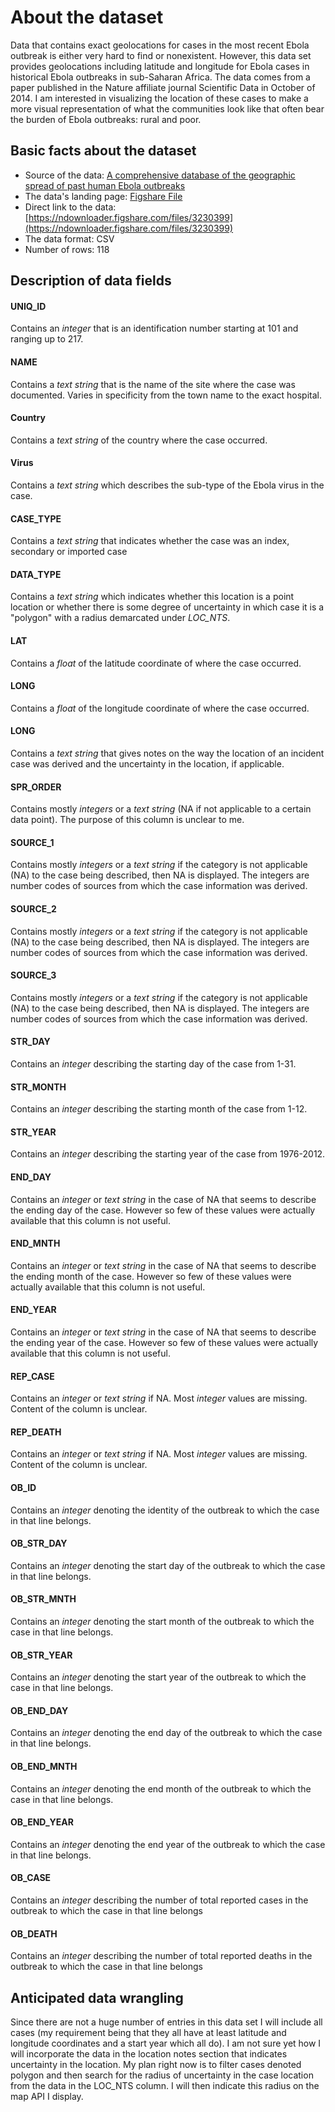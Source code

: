 # About the dataset
Data that contains exact geolocations for cases in the most recent Ebola outbreak is either very hard to find or nonexistent. However, this data set provides geolocations including latitude and longitude for Ebola cases in historical Ebola outbreaks in sub-Saharan Africa. The data comes from a paper published in the Nature affiliate journal Scientific Data in October of 2014. I am interested in visualizing the location of these cases to make a more visual representation of what the communities look like that often bear the burden of Ebola outbreaks: rural and poor.
## Basic facts about the dataset
- Source of the data: [A comprehensive database of the geographic spread of past human Ebola outbreaks](http://www.nature.com/articles/sdata201442#data-citations)
- The data's landing page: [Figshare File](https://figshare.com/articles/Ebola_past_outbreak_geographic_spread_data/1192660)
- Direct link to the data: [https://ndownloader.figshare.com/files/3230399](https://ndownloader.figshare.com/files/3230399)
- The data format: CSV
- Number of rows: 118

## Description of data fields
#### UNIQ_ID
Contains an *integer* that is an identification number starting at 101 and ranging up to 217.
#### NAME
Contains a *text string* that is the name of the site where the case was documented. Varies in specificity from the town name to the exact hospital.
#### Country
Contains a *text string* of the country where the case occurred.
#### Virus
Contains a *text string* which describes the sub-type of the Ebola virus in the case.
#### CASE_TYPE
Contains a *text string* that indicates whether the case was an index, secondary or imported case
#### DATA_TYPE
Contains a *text string* which indicates whether this location is a point location or whether there is some degree of uncertainty in which case it is a "polygon" with a radius demarcated under *LOC_NTS*.
#### LAT
Contains a *float* of the latitude coordinate of where the case occurred.
#### LONG
Contains a *float* of the longitude coordinate of where the case occurred.
#### LONG
Contains a *text string* that gives notes on the way the location of an incident case was derived and the uncertainty in the location, if applicable.
#### SPR_ORDER
Contains mostly *integers* or a *text string* (NA if not applicable to a certain data point). The purpose of this column is unclear to me.
#### SOURCE_1
Contains mostly *integers* or a *text string* if the category is not applicable (NA) to the case being described, then NA is displayed. The integers are number codes of sources from which the case information was derived.
#### SOURCE_2
Contains mostly *integers* or a *text string* if the category is not applicable (NA) to the case being described, then NA is displayed. The integers are number codes of sources from which the case information was derived.
#### SOURCE_3
Contains mostly *integers* or a *text string* if the category is not applicable (NA) to the case being described, then NA is displayed. The integers are number codes of sources from which the case information was derived.
#### STR_DAY
Contains an *integer* describing the starting day of the case from 1-31.
#### STR_MONTH
Contains an *integer* describing the starting month of the case from 1-12.
#### STR_YEAR
Contains an *integer* describing the starting year of the case from 1976-2012.
#### END_DAY
Contains an *integer* or *text string* in the case of NA that seems to describe the ending day of the case. However so few of these values were actually available that this column is not useful.
#### END_MNTH
Contains an *integer* or *text string* in the case of NA that seems to describe the ending month of the case. However so few of these values were actually available that this column is not useful.
#### END_YEAR
Contains an *integer* or *text string* in the case of NA that seems to describe the ending year of the case. However so few of these values were actually available that this column is not useful.
#### REP_CASE
Contains an *integer* or *text string* if NA. Most *integer* values are missing. Content of the column is unclear.
#### REP_DEATH
Contains an *integer* or *text string* if NA. Most *integer* values are missing. Content of the column is unclear.
#### OB_ID
Contains an *integer* denoting the identity of the outbreak to which the case in that line belongs.
#### OB_STR_DAY	
Contains an *integer* denoting the start day of the outbreak to which the case in that line belongs.
#### OB_STR_MNTH
Contains an *integer* denoting the start month of the outbreak to which the case in that line belongs.
#### OB_STR_YEAR
Contains an *integer* denoting the start year of the outbreak to which the case in that line belongs.
#### OB_END_DAY
Contains an *integer* denoting the end day of the outbreak to which the case in that line belongs.
#### OB_END_MNTH
Contains an *integer* denoting the end month of the outbreak to which the case in that line belongs.
#### OB_END_YEAR
Contains an *integer* denoting the end year of the outbreak to which the case in that line belongs.
#### OB_CASE	
Contains an *integer* describing the number of total reported cases in the outbreak to which the case in that line belongs
#### OB_DEATH
Contains an *integer* describing the number of total reported deaths in the outbreak to which the case in that line belongs
## Anticipated data wrangling
Since there are not a huge number of entries in this data set I will include all cases (my requirement being that they all have at least latitude and longitude coordinates and a start year which all do). I am not sure yet how I will incorporate the data in the location notes section that indicates uncertainty in the location. My plan right now is to filter cases denoted polygon and then search for the radius of uncertainty in the case location from the data in the LOC_NTS column. I will then indicate this radius on the map API I display.